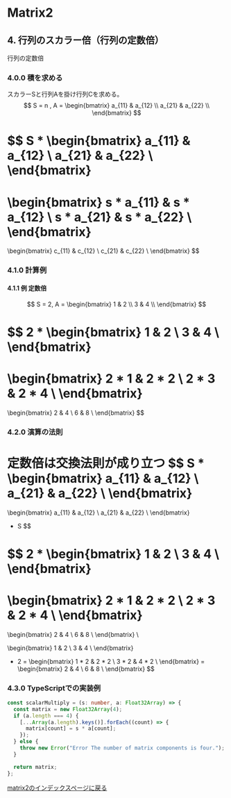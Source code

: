 # Matrix2

## 4. 行列のスカラー倍（行列の定数倍）

行列の定数倍

### 4.0.0 積を求める

スカラーSと行列Aを掛け行列Cを求める。
$$
S = n
,
A = 
\begin{bmatrix}
a_{11} & a_{12} \\
a_{21} & a_{22} \\
\end{bmatrix}
$$

$$
S * 
\begin{bmatrix}
a_{11} & a_{12} \\
a_{21} & a_{22} \\
\end{bmatrix}
 = 
 \begin{bmatrix}
 s * a_{11} & s * a_{12} \\
 s * a_{21} & s * a_{22} \\
 \end{bmatrix}
 =
 \begin{bmatrix}
c_{11} & c_{12} \\
c_{21} & c_{22} \\
 \end{bmatrix}
$$

### 4.1.0 計算例

#### 4.1.1 例 定数倍

$$
S = 2,
A = 
\begin{bmatrix}
1 & 2 \\
3 & 4 \\
\end{bmatrix}
$$

$$
2 * 
\begin{bmatrix}
1 & 2 \\
3 & 4 \\
\end{bmatrix}
 = 
 \begin{bmatrix}
 2 * 1 & 2 * 2 \\
 2 * 3 & 2 * 4 \\
 \end{bmatrix}
 =
 \begin{bmatrix}
2 & 4 \\
6 & 8 \\
 \end{bmatrix}
$$

### 4.2.0 演算の法則

**定数倍は交換法則が成り立つ**
$$
S * 
\begin{bmatrix}
a_{11} & a_{12} \\
a_{21} & a_{22} \\
\end{bmatrix}
 = 
 \begin{bmatrix}
a_{11} & a_{12} \\
a_{21} & a_{22} \\
\end{bmatrix}
* S
$$

$$
2 * 
\begin{bmatrix}
1 & 2 \\
3 & 4 \\
\end{bmatrix}
 = 
 \begin{bmatrix}
 2 * 1 & 2 * 2 \\
 2 * 3 & 2 * 4 \\
 \end{bmatrix}
 =
\begin{bmatrix}
2 & 4 \\
6 & 8 \\
\end{bmatrix}
\\
 
\begin{bmatrix}
1 & 2 \\
3 & 4 \\
\end{bmatrix}
* 2
 = 
 \begin{bmatrix}
 1 * 2 & 2 * 2 \\
 3 * 2 & 4 * 2 \\
 \end{bmatrix}
 =
\begin{bmatrix}
2 & 4 \\
6 & 8 \\
\end{bmatrix}
$$

### 4.3.0 TypeScriptでの実装例

```typescript
const scalarMultiply = (s: number, a: Float32Array) => {
  const matrix = new Float32Array(4);
  if (a.length === 4) {
    [...Array(a.length).keys()].forEach((count) => {
      matrix[count] = s * a[count];
    });
  } else {
    throw new Error("Error The number of matrix components is four.");
  }

  return matrix;
};
```

[matrix2のインデックスページに戻る](matrix2.md)